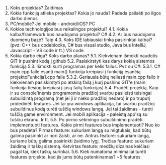 1. Koks projektas?
   Žaidimas
2. Kokia funkciją atlieka projektas? Kokia jo nauda?
   Padeda pailsėti po ilgos darbo dienos
3. PC/mobile? Jei mobile - android/iOS?
   PC
4. Kokios technologijos bus reikalingos projektui?
	4.1. Kokia kalba/framework bus naudojama projektui?
   	C#
	4.2. Ar bus naudojama duomenų bazė?
   	Taip
	4.3. Koks IDE labiausiai tinka pasirinktai kalbai? (pvz: C++ bus codeblocks, C# bus visual studio, Java bus IntelliJ, Javascript - VS code ir tt.)
   	VS code
5. Kokia darbo eiga? Koks darbo planas? 
	5.1. Kiekvienam išmokti naudotis GIT ir pushint kodą į github
	5.2. Pasiskirstyti kas darys kokią sistemos funkciją
	5.3. Išmokti kurti programas per kelis failus. Pvz su C#:
		5.3.1. C# main.cpp faile esanti main() funkcija kreipiasi į funkciją esančią projektoFunkcija1.cpp faile
		5.3.2. Geriausia būtų neliesti main.cpp failo ir kiekvienam pasiskirstyti po atskirą failą į kurį pushins GIT'e (main funkcija tiesiog 
		kreipiasi į jūsų failų funkcijas)
	5.4. Pradėti projektą. Kaip ir su console'inėmis programomis pradžioj svarbu pasileisti teisingai subuildintą 
	programą (net jei ji ir nieko pradžioj nedaro) ir po truputį pridedinėti features. Jei tai yra windows aplikacija, tai svarbu pradžioj subuildinus 
	kodą turėti tuščią windows langą. Jei tai žaidimas - turėti tuščią game environment. Jei mobili aplikacija - paleistą app'są su tuščiu ekranu. Ir tt.
	5.5. Po pirmo sėkmingo subuildinimo pradėti implementuoti features. Kokie pirmi features bus implementuoti? Nuo ko bus pradėta?
   	Pirmas feature: sukuriam langą su migtukais, kad būtų galima pasirinkt ar nori žaisti, ar ne.
   	Antras feature: sukuriam langą, kuriame būtų galima pasirinkti žaidimo lygį.
   	Trečias feature: sukuriam žaidimą ir taškų sistemą.
   	Ketvirtas feature: medžių dizainas keičiasi pagal tai, kiek taškų surinkai.
	5.6. Kiek numatoma minimaliai turėti features projekte, kad jis jums būtų patenkinamas?
   	~5 features
